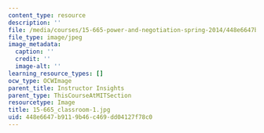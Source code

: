```yaml
---
content_type: resource
description: ''
file: /media/courses/15-665-power-and-negotiation-spring-2014/448e6647b9119b46c469dd04127f78c0_15-665_classroom-1.jpg
file_type: image/jpeg
image_metadata:
  caption: ''
  credit: ''
  image-alt: ''
learning_resource_types: []
ocw_type: OCWImage
parent_title: Instructor Insights
parent_type: ThisCourseAtMITSection
resourcetype: Image
title: 15-665_classroom-1.jpg
uid: 448e6647-b911-9b46-c469-dd04127f78c0
---
```

